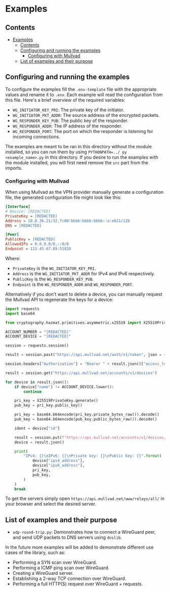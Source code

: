# Examples

## Contents

- [Examples](#examples)
  - [Contents](#contents)
  - [Configuring and running the examples](#configuring-and-running-the-examples)
    - [Configuring with Mullvad](#configuring-with-mullvad)
  - [List of examples and their purpose](#list-of-examples-and-their-purpose)

## Configuring and running the examples

To configure the examples fill the `.env-template` file with the appropriate values and rename it to `.env`. Each example will read the configuration from this file.
Here's a brief overview of the required variables:

- `WG_INITIATOR_KEY_PRI`: The private key of the initiator.
- `WG_INITIATOR_PKT_ADDR`: The source address of the encrypted packets.
- `WG_RESPONDER_KEY_PUB`: The public key of the responder.
- `WG_RESPONDER_ADDR`: The IP address of the responder.
- `WG_RESPONDER_PORT`: The port on which the responder is listening for incoming connections.

The examples are meant to be ran in this directory without the module installed, so you can run them by using `PYTHONPATH=../ py <example_name>.py` in this directory.
If you desire to run the examples with the module installed, you will first need remove the `src` part from the imports.

### Configuring with Mullvad

When using Mullvad as the VPN provider manually generate a configuration file, the generated configuration file might look like this:

```ini
[Interface]
# Device: [REDACTED]
PrivateKey = [REDACTED]
Address = 10.0.36.21/32,fc00:bbbb:bbbb:bbbb::a:e621/128
DNS = [REDACTED]

[Peer]
PublicKey = [REDACTED]
AllowedIPs = 0.0.0.0/0,::0/0
Endpoint = 123.45.67.89:51820
```

Where:

- `PrivateKey` is the `WG_INITIATOR_KEY_PRI`.
- `Address` is the `WG_INITIATOR_PKT_ADDR` for IPv4 and IPv6 respectively.
- `PublicKey` is the `WG_RESPONDER_KEY_PUB`.
- `Endpoint` is the `WG_RESPONDER_ADDR` and `WG_RESPONDER_PORT`.

Alternatively if you don't want to delete a device, you can manually request the Mullvad API to regenerate the keys for a device:

```python
import requests
import base64

from cryptography.hazmat.primitives.asymmetric.x25519 import X25519PrivateKey

ACCOUNT_NUMBER = "[REDACTED]"
ACCOUNT_DEVICE = "[REDACTED]"

session = requests.session()

result = session.post("https://api.mullvad.net/auth/v1/token", json = {"account_number": str(ACCOUNT_NUMBER)})

session.headers["Authorization"] = "Bearer " + result.json()["access_token"]

result = session.get("https://api.mullvad.net/accounts/v1/devices")

for device in result.json():
    if device["name"] != ACCOUNT_DEVICE.lower():
        continue

    pri_key = X25519PrivateKey.generate()
    pub_key = pri_key.public_key()

    pri_key = base64.b64encode(pri_key.private_bytes_raw()).decode()
    pub_key = base64.b64encode(pub_key.public_bytes_raw()).decode()

    ident = device["id"]

    result = session.put(f"https://api.mullvad.net/accounts/v1/devices/{ident}/pubkey", json = {"pubkey": pub_key})
    device = result.json()

    print(
        "IPv4: {}\nIPv6: {}\nPrivate key: {}\nPublic key: {}".format(
            device["ipv4_address"],
            device["ipv6_address"],
            pri_key,
            pub_key,
        )
    )
    break
```

To get the servers simply open `https://api.mullvad.net/www/relays/all/` in your browser and select the desired server.

## List of examples and their purpose

- `udp-round-trip.py`: Demonstrates how to connect a WireGuard peer, and send UDP packets to DNS servers using `dnslib`.

In the future more examples will be added to demonstrate different use cases of the library, such as:

- Performing a SYN scan over WireGuard.
- Performing a ICMP ping scan over WireGuard.
- Creating a WireGuard server.
- Establishing a 2-way TCP connection over WireGuard.
- Performing a full HTTP(S) request over WireGuard + requests.